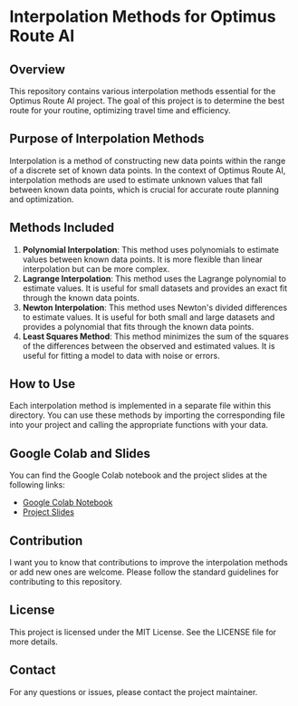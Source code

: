 # Interpolation Methods for Optimus Route AI

## Overview

This repository contains various interpolation methods essential for the Optimus Route AI project. The goal of this project is to determine the best route for your routine, optimizing travel time and efficiency.

## Purpose of Interpolation Methods

Interpolation is a method of constructing new data points within the range of a discrete set of known data points. In the context of Optimus Route AI, interpolation methods are used to estimate unknown values that fall between known data points, which is crucial for accurate route planning and optimization.

## Methods Included

1. **Polynomial Interpolation**: This method uses polynomials to estimate values between known data points. It is more flexible than linear interpolation but can be more complex.
2. **Lagrange Interpolation**: This method uses the Lagrange polynomial to estimate values. It is useful for small datasets and provides an exact fit through the known data points.
3. **Newton Interpolation**: This method uses Newton's divided differences to estimate values. It is useful for both small and large datasets and provides a polynomial that fits through the known data points.
4. **Least Squares Method**: This method minimizes the sum of the squares of the differences between the observed and estimated values. It is useful for fitting a model to data with noise or errors.

## How to Use

Each interpolation method is implemented in a separate file within this directory. You can use these methods by importing the corresponding file into your project and calling the appropriate functions with your data.

## Google Colab and Slides

You can find the Google Colab notebook and the project slides at the following links:
- [Google Colab Notebook](https://colab.research.google.com/drive/1I65Qa26y-hYd8j3Ws_AOvMtXXrduCtD1?usp=sharing)
- [Project Slides](https://www.canva.com/design/DAGfaZmZv6Y/KKu9mUMibHx_4HicDF9Y7w/edit)

## Contribution

I want you to know that contributions to improve the interpolation methods or add new ones are welcome. Please follow the standard guidelines for contributing to this repository.

## License

This project is licensed under the MIT License. See the LICENSE file for more details.

## Contact

For any questions or issues, please contact the project maintainer.

